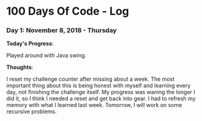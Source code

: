 # 100 Days Of Code - Log

### Day 1: November 8, 2018 - Thursday

**Today's Progress**: 

Played around with Java swing.

**Thoughts**:

I reset my challenge counter after missing about a week. The most important thing about this is being honest with myself and learning every day, not finishing the challenge itself.
My progress was waning the longer I did it, so I think I needed a reset and get back into gear.
I had to refresh my memory with what I learned last week. Tomorrow, I will work on some recursive problems.